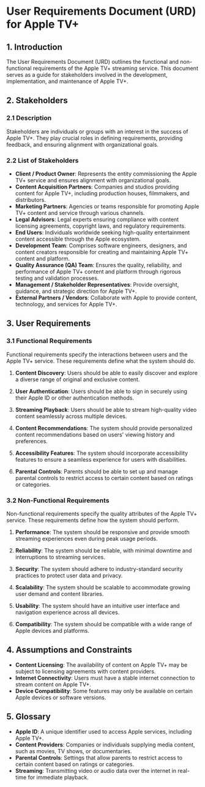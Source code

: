# User Requirements Document (URD) for Apple TV+

## 1. Introduction

The User Requirements Document (URD) outlines the functional and non-functional requirements of the Apple TV+ streaming service. This document serves as a guide for stakeholders involved in the development, implementation, and maintenance of Apple TV+.

## 2. Stakeholders

### 2.1 Description

Stakeholders are individuals or groups with an interest in the success of Apple TV+. They play crucial roles in defining requirements, providing feedback, and ensuring alignment with organizational goals.

### 2.2 List of Stakeholders

- **Client / Product Owner**: Represents the entity commissioning the Apple TV+ service and ensures alignment with organizational goals.
- **Content Acquisition Partners**: Companies and studios providing content for Apple TV+, including production houses, filmmakers, and distributors.
- **Marketing Partners**: Agencies or teams responsible for promoting Apple TV+ content and service through various channels.
- **Legal Advisors**: Legal experts ensuring compliance with content licensing agreements, copyright laws, and regulatory requirements.
- **End Users**: Individuals worldwide seeking high-quality entertainment content accessible through the Apple ecosystem.
- **Development Team**: Comprises software engineers, designers, and content creators responsible for creating and maintaining Apple TV+ content and platform.
- **Quality Assurance (QA) Team**: Ensures the quality, reliability, and performance of Apple TV+ content and platform through rigorous testing and validation processes.
- **Management / Stakeholder Representatives**: Provide oversight, guidance, and strategic direction for Apple TV+.
- **External Partners / Vendors**: Collaborate with Apple to provide content, technology, and services for Apple TV+.

## 3. User Requirements

### 3.1 Functional Requirements

Functional requirements specify the interactions between users and the Apple TV+ service. These requirements define what the system should do.

1. **Content Discovery**: Users should be able to easily discover and explore a diverse range of original and exclusive content.
   
2. **User Authentication**: Users should be able to sign in securely using their Apple ID or other authentication methods.
   
3. **Streaming Playback**: Users should be able to stream high-quality video content seamlessly across multiple devices.
   
4. **Content Recommendations**: The system should provide personalized content recommendations based on users' viewing history and preferences.
   
5. **Accessibility Features**: The system should incorporate accessibility features to ensure a seamless experience for users with disabilities.
   
6. **Parental Controls**: Parents should be able to set up and manage parental controls to restrict access to certain content based on ratings or categories.

### 3.2 Non-Functional Requirements

Non-functional requirements specify the quality attributes of the Apple TV+ service. These requirements define how the system should perform.

1. **Performance**: The system should be responsive and provide smooth streaming experiences even during peak usage periods.
   
2. **Reliability**: The system should be reliable, with minimal downtime and interruptions to streaming services.
   
3. **Security**: The system should adhere to industry-standard security practices to protect user data and privacy.
   
4. **Scalability**: The system should be scalable to accommodate growing user demand and content libraries.
   
5. **Usability**: The system should have an intuitive user interface and navigation experience across all devices.
   
6. **Compatibility**: The system should be compatible with a wide range of Apple devices and platforms.

## 4. Assumptions and Constraints

- **Content Licensing**: The availability of content on Apple TV+ may be subject to licensing agreements with content providers.
- **Internet Connectivity**: Users must have a stable internet connection to stream content on Apple TV+.
- **Device Compatibility**: Some features may only be available on certain Apple devices or software versions.

## 5. Glossary

- **Apple ID**: A unique identifier used to access Apple services, including Apple TV+.
- **Content Providers**: Companies or individuals supplying media content, such as movies, TV shows, or documentaries.
- **Parental Controls**: Settings that allow parents to restrict access to certain content based on ratings or categories.
- **Streaming**: Transmitting video or audio data over the internet in real-time for immediate playback.
